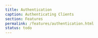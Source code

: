 ```yaml
---
title: Authentication
caption: Authenticating Clients  
section: Features
permalink: /features/authentication.html
status: todo
---
```


